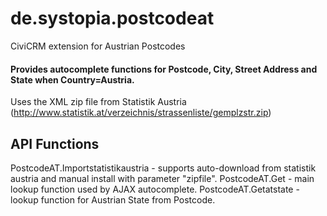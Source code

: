 # de.systopia.postcodeat
CiviCRM extension for Austrian Postcodes

#### Provides autocomplete functions for Postcode, City, Street Address and State when Country=Austria.

Uses the XML zip file from Statistik Austria (http://www.statistik.at/verzeichnis/strassenliste/gemplzstr.zip)

## API Functions
PostcodeAT.Importstatistikaustria - supports auto-download from statistik austria and manual install with parameter "zipfile".
PostcodeAT.Get - main lookup function used by AJAX autocomplete.
PostcodeAT.Getatstate - lookup function for Austrian State from Postcode.
